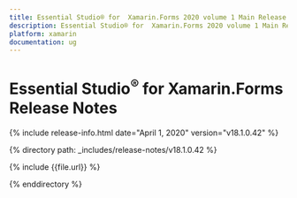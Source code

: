 ```yaml
---
title: Essential Studio® for  Xamarin.Forms 2020 volume 1 Main Release Notes  
description: Essential Studio® for  Xamarin.Forms 2020 volume 1 Main Release Notes  
platform: xamarin
documentation: ug
---
```


# Essential Studio<sup>®</sup> for  Xamarin.Forms  Release Notes  

{% include release-info.html date="April 1, 2020"  version="v18.1.0.42" %} 


{% directory path: _includes/release-notes/v18.1.0.42 %}

{% include {{file.url}} %}

{% enddirectory %}